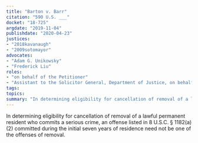 ```yaml
---
title: "Barton v. Barr"
citation: "590 U.S. ___"
docket: "18-725"
argdate: "2019-11-04"
publishdate: "2020-04-23"
justices:
- "2018kavanaugh"
- "2009sotomayor"
advocates:
- "Adam G. Unikowsky"
- "Frederick Liu"
roles:
- "on behalf of the Petitioner"
- "Assistant to the Solicitor General, Department of Justice, on behalf of the Respondent"
tags:
topics:
summary: "In determining eligibility for cancellation of removal of a lawful permanent resident who commits a serious crime, an offense listed in 8 U.S.C. § 1182(a)(2) committed during the initial seven years of residence need not be one of the offenses of removal."
---
```

In determining eligibility for cancellation of removal of a lawful permanent resident who commits a serious crime, an offense listed in 8 U.S.C. § 1182(a)(2) committed during the initial seven years of residence need not be one of the offenses of removal.
